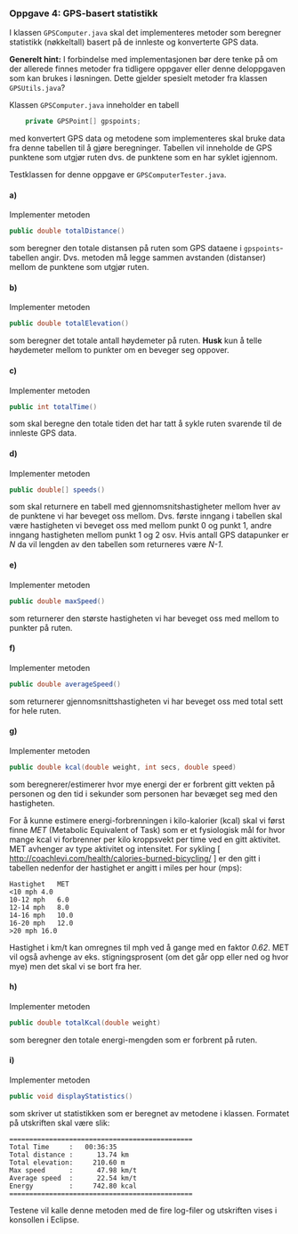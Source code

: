 ### Oppgave 4: GPS-basert statistikk

I klassen `GPSComputer.java` skal det implementeres metoder som beregner statistikk (nøkkeltall) basert på de innleste og konverterte GPS data.

**Generelt hint:** I forbindelse med implementasjonen bør dere tenke på om der allerede finnes metoder fra tidligere oppgaver eller denne deloppgaven som kan brukes i løsningen. Dette gjelder spesielt metoder fra klassen `GPSUtils.java`?

Klassen `GPSComputer.java` inneholder en tabell

```java
	private GPSPoint[] gpspoints;
```

med konvertert GPS data og metodene som implementeres skal bruke data fra denne tabellen til å gjøre beregninger. Tabellen vil inneholde de GPS punktene som utgjør ruten dvs. de punktene som en har syklet igjennom.

Testklassen for denne oppgave er `GPSComputerTester.java`.

#### a)

Implementer metoden

```java
public double totalDistance()
```

som beregner den totale distansen på ruten som GPS dataene i `gpspoints`-tabellen angir. Dvs. metoden må legge sammen avstanden (distanser) mellom de punktene som utgjør ruten.

#### b)

Implementer metoden

```java
public double totalElevation()
```

som beregner det totale antall høydemeter på ruten. **Husk** kun å telle høydemeter mellom to punkter om en beveger seg oppover.

#### c)

Implementer metoden

```java
public int totalTime()
```

som skal beregne den totale tiden det har tatt å sykle ruten svarende til de innleste GPS data.

#### d)

Implementer metoden

```java
public double[] speeds()
```

som skal returnere en tabell med gjennomsnitshastigheter mellom hver av de punktene vi har beveget oss mellom. Dvs. første inngang i tabellen skal være hastigheten vi beveget oss med mellom punkt 0 og punkt 1, andre inngang hastigheten mellom punkt 1 og 2 osv. Hvis antall GPS datapunker er *N* da vil lengden av den tabellen som returneres være *N-1*.

#### e)

Implementer metoden

```java
public double maxSpeed()
```

som returnerer den største hastigheten vi har beveget oss med mellom to punkter på ruten.

#### f)

Implementer metoden
```java
public double averageSpeed()
```

som returnerer gjennomsnittshastigheten vi har beveget oss med total sett for hele ruten.  

#### g)

Implementer metoden

```java
public double kcal(double weight, int secs, double speed)
```

som beregnerer/estimerer hvor mye energi der er forbrent gitt vekten på personen og den tid i sekunder som personen har bevæget seg med den hastigheten.

For å kunne estimere energi-forbrenningen i kilo-kalorier (kcal) skal vi først finne *MET* (Metabolic Equivalent of Task)  som er et fysiologisk mål for hvor mange kcal vi forbrenner per kilo kroppsvekt per time ved en gitt aktivitet. MET avhenger av type aktivitet og intensitet. For sykling [ http://coachlevi.com/health/calories-burned-bicycling/ ] er den gitt i tabellen nedenfor der hastighet er angitt i miles per hour (mps):

```
Hastighet	MET
<10 mph	4.0
10-12 mph	6.0
12-14 mph	8.0
14-16 mph	10.0
16-20 mph	12.0
>20 mph	16.0
```

Hastighet i km/t kan omregnes til mph ved å gange med en faktor *0.62*. MET vil også avhenge av eks. stigningsprosent (om det går opp eller ned og hvor mye) men det skal vi se bort fra her.

#### h)

Implementer metoden

```java
public double totalKcal(double weight)
```

som beregner den totale energi-mengden som er forbrent på ruten.

#### i)

Implementer metoden

```java
public void displayStatistics()
```

som skriver ut statistikken som er beregnet av metodene i klassen. Formatet på utskriften skal være slik:

```
==============================================
Total Time     :   00:36:35
Total distance :      13.74 km
Total elevation:     210.60 m
Max speed      :      47.98 km/t
Average speed  :      22.54 km/t
Energy         :     742.80 kcal
==============================================
```

Testene vil kalle denne metoden med de fire log-filer og utskriften vises i konsollen i Eclipse.
